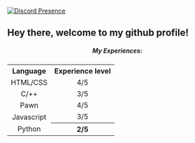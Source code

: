[![Discord Presence](https://lanyard.cnrad.dev/api/937116391046283355)](https://discord.com/users/937116391046283355)

<h2>Hey there, welcome to my github profile!</h2>

<h5 align="center">My Experiences:</h5>
<center>
<table>
  <tr align="center">
    <th>Language</th>
    <th>Experience level</th>
  </tr>
  
  <tr align="center">
  <td>HTML/CSS</td>
    <td>4/5</td>
  </tr>
  <tr align="center">
    <td>C/++</td>
    <td>3/5</td>
  </tr align="center">
  <tr align="center">
  <td>Pawn</td>
  <td>4/5</td>
  </tr>
  <tr align="center">
  <td>Javascript</td>
    <td>3/5</td>
  </tr>
  <tr align="center">
  <td>Python</td>
    <th>2/5</th>
  </tr>
  <tr>
  </tr>
</table>
</center>

